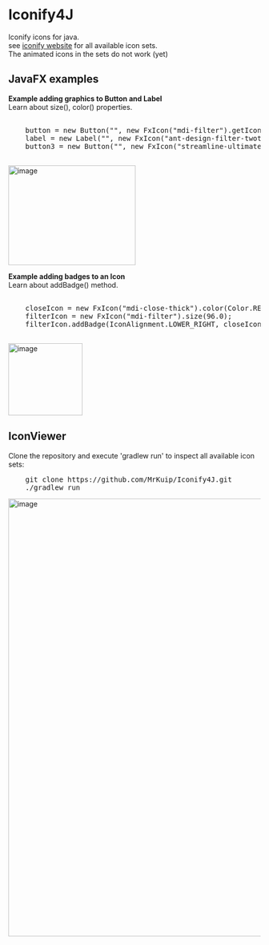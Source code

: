 # Iconify4J
Iconify icons for java.  
see [iconify website](https://icon-sets.iconify.design/) for all available icon sets.  
The animated icons in the sets do not work (yet)  

## JavaFX examples


**Example adding graphics to Button and Label**  
Learn about size(), color() properties.
<pre>

    button = new Button("", new FxIcon("mdi-filter").getIconNode());
    label = new Label("", new FxIcon("ant-design-filter-twotone").size(IconSize.BIG).getIconNode());
    button3 = new Button("", new FxIcon("streamline-ultimate-color-filter-1").size(IconSize.HUGE).color(Color.PURPLE).getIconNode());
    
</pre>

<img width="254" height="199" alt="image" src="https://github.com/user-attachments/assets/427d4299-bbed-48f1-ad07-b74e273d2d38" />

  
  
  
**Example adding badges to an Icon**  
Learn about addBadge() method. 
<pre>

    closeIcon = new FxIcon("mdi-close-thick").color(Color.RED).size(48.0);
    filterIcon = new FxIcon("mdi-filter").size(96.0);
    filterIcon.addBadge(IconAlignment.LOWER_RIGHT, closeIcon);
    
</pre>

<img width="148" height="144" alt="image" src="https://github.com/user-attachments/assets/2eabb171-2931-4399-97af-d122ff9e618f" />

## IconViewer
Clone the repository and execute 'gradlew run' to inspect all available icon sets:
<pre>
    git clone https://github.com/MrKuip/Iconify4J.git
    ./gradlew run
</pre>

<img width="1274" height="874" alt="image" src="https://github.com/user-attachments/assets/2c219aa7-68fa-47c6-bcd2-06821a255cfa" />
